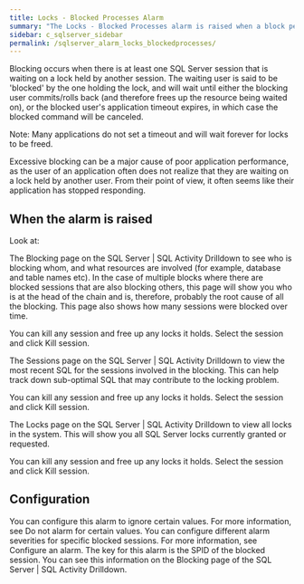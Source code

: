 ```yaml
---
title: ﻿Locks - Blocked Processes Alarm
summary: "The Locks - Blocked Processes alarm is raised when a block persists for longer than the time specified in the threshold. The default is 120 seconds."
sidebar: c_sqlserver_sidebar
permalink: /sqlserver_alarm_locks_blockedprocesses/
---
```



Blocking occurs when there is at least one SQL Server session that is waiting on a lock held by another session. The waiting user is said to be 'blocked' by the one holding the lock, and will wait until either the blocking user commits/rolls back (and therefore frees up the resource being waited on), or the blocked user's application timeout expires, in which case the blocked command will be canceled.

Note: Many applications do not set a timeout and will wait forever for locks to be freed.

Excessive blocking can be a major cause of poor application performance, as the user of an application often does not realize that they are waiting on a lock held by another user. From their point of view, it often seems like their application has stopped responding.

## When the alarm is raised

Look at:

The Blocking page on the SQL Server \| SQL Activity Drilldown to see who is blocking whom, and what resources are involved (for example, database and table names etc). In the case of multiple blocks where there are blocked sessions that are also blocking others, this page will show you who is at the head of the chain and is, therefore, probably the root cause of all the blocking. This page also shows how many sessions were blocked over time.

You can kill any session and free up any locks it holds. Select the session and click Kill session.



The Sessions page on the SQL Server \| SQL Activity Drilldown to view the most recent SQL for the sessions involved in the blocking. This can help track down sub-optimal SQL that may contribute to the locking problem.

You can kill any session and free up any locks it holds. Select the session and click Kill session.



The Locks page on the SQL Server \| SQL Activity Drilldown to view all locks in the system. This will show you all SQL Server locks currently granted or requested.

You can kill any session and free up any locks it holds. Select the session and click Kill session.



## Configuration

You can configure this alarm to ignore certain values. For more information, see Do not alarm for certain values.
You can configure different alarm severities for specific blocked sessions. For more information, see Configure an alarm. The key for this alarm is the SPID of the blocked session. You can see this information on the Blocking page of the SQL Server \| SQL Activity Drilldown.
